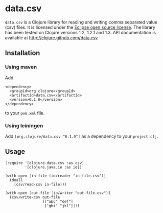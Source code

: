 # data.csv

`data.csv` is a Clojure library for reading and writing comma
separated value (csv) files. It is licensed under the [Eclipse open
source license](http://www.opensource.org/licenses/eclipse-1.0.php).
The library has been tested on Clojure versions 1.2, 1.2.1 and
1.3. API documentation is available at
http://clojure.github.com/data.csv

## Installation

### Using maven

Add 

    <dependency>
      <groupId>org.clojure</groupId>
      <artifactId>data.csv</artifactId>
      <version>0.1.0</version>
    </dependency>

to your `pom.xml` file.

### Using leiningen

Add `[org.clojure/data.csv "0.1.0"]` as a dependency to your `project.clj`.

## Usage

    (require '[clojure.data.csv :as csv]
             '[clojure.java.io :as io])

    (with-open [in-file (io/reader "in-file.csv")]
      (doall
        (csv/read-csv in-file)))

    (with-open [out-file (io/writer "out-file.csv")]
      (csv/write-csv out-file
                     [["abc" "def"]
                      ["ghi" "jkl"]]))

